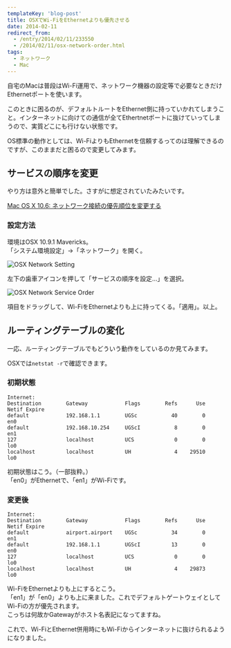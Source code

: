 ```yaml
---
templateKey: 'blog-post'
title: OSXでWi-FiをEthernetよりも優先させる
date: 2014-02-11
redirect_from: 
  - /entry/2014/02/11/233550
  - /2014/02/11/osx-network-order.html
tags:
  - ネットワーク
  - Mac
---
```


自宅のMacは普段はWi-Fi運用で、ネットワーク機器の設定等で必要なときだけEthernetポートを使います。

このときに困るのが、デフォルトルートをEthernet側に持っていかれてしまうこと。インターネットに向けての通信が全てEthertnetポートに抜けていってしまうので、実質どこにも行けない状態です。

OS標準の動作としては、Wi-FiよりもEthernetを信頼するってのは理解できるのですが、このままだと困るので変更してみます。


## サービスの順序を変更
やり方は意外と簡単でした。さすがに想定されていたみたいです。

[Mac OS X 10.6: ネットワーク接続の優先順位を変更する](http://support.apple.com/kb/PH7119?viewlocale=ja_JP&locale=ja_JP)


### 設定方法
環境はOSX 10.9.1 Mavericks。  
「システム環境設定」→「ネットワーク」を開く。

![OSX Network Setting](/img/2014-02-11-network-setting.png)

左下の歯車アイコンを押して「サービスの順序を設定…」を選択。


![OSX Network Service Order](/img/2014-02-11-service-order.png)

項目をドラッグして、Wi-FiをEthernetよりも上に持ってくる。「適用」。以上。


## ルーティングテーブルの変化
一応、ルーティングテーブルでもどういう動作をしているのか見てみます。

OSXでは``netstat -r``で確認できます。


### 初期状態
```
Internet:
Destination        Gateway            Flags        Refs      Use   Netif Expire
default            192.168.1.1        UGSc           40        0     en0
default            192.168.10.254     UGScI           8        0     en1
127                localhost          UCS             0        0     lo0
localhost          localhost          UH              4    29510     lo0
```
初期状態はこう。（一部抜粋。）  
「en0」がEthernetで、「en1」がWi-Fiです。



### 変更後
```
Internet:
Destination        Gateway            Flags        Refs      Use   Netif Expire
default            airport.airport    UGSc           34        0     en1
default            192.168.1.1        UGScI          13        0     en0
127                localhost          UCS             0        0     lo0
localhost          localhost          UH              4    29873     lo0
```
Wi-FiをEthernetよりも上にするとこう。  
「en1」が「en0」よりも上に来ました。これでデフォルトゲートウェイとしてWi-Fiの方が優先されます。  
こっちは何故かGatewayがホスト名表記になってますね。

これで、Wi-FiとEthernet併用時にもWi-Fiからインターネットに抜けられるようになりました。

